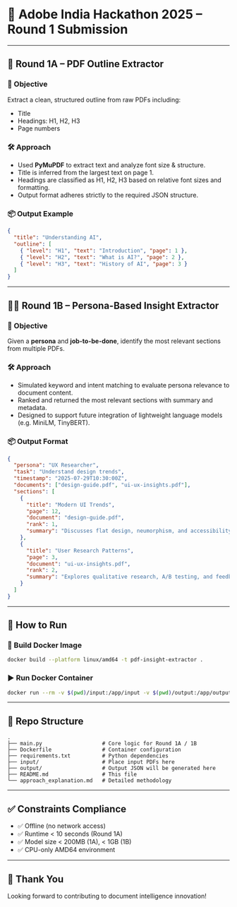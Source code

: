 # 📄 Adobe India Hackathon 2025 – Round 1 Submission

---

## 🧠 Round 1A – PDF Outline Extractor

### 🎯 Objective
Extract a clean, structured outline from raw PDFs including:
- Title  
- Headings: H1, H2, H3  
- Page numbers  

### 🛠️ Approach
- Used **PyMuPDF** to extract text and analyze font size & structure.  
- Title is inferred from the largest text on page 1.  
- Headings are classified as H1, H2, H3 based on relative font sizes and formatting.  
- Output format adheres strictly to the required JSON structure.  

### 📦 Output Example
```json
{
  "title": "Understanding AI",
  "outline": [
    { "level": "H1", "text": "Introduction", "page": 1 },
    { "level": "H2", "text": "What is AI?", "page": 2 },
    { "level": "H3", "text": "History of AI", "page": 3 }
  ]
}
```

---

## 🧑‍💼 Round 1B – Persona-Based Insight Extractor

### 🎯 Objective
Given a **persona** and **job-to-be-done**, identify the most relevant sections from multiple PDFs.

### 🛠️ Approach
- Simulated keyword and intent matching to evaluate persona relevance to document content.  
- Ranked and returned the most relevant sections with summary and metadata.  
- Designed to support future integration of lightweight language models (e.g. MiniLM, TinyBERT).  

### 📦 Output Format
```json
{
  "persona": "UX Researcher",
  "task": "Understand design trends",
  "timestamp": "2025-07-29T10:30:00Z",
  "documents": ["design-guide.pdf", "ui-ux-insights.pdf"],
  "sections": [
    {
      "title": "Modern UI Trends",
      "page": 12,
      "document": "design-guide.pdf",
      "rank": 1,
      "summary": "Discusses flat design, neumorphism, and accessibility best practices."
    },
    {
      "title": "User Research Patterns",
      "page": 3,
      "document": "ui-ux-insights.pdf",
      "rank": 2,
      "summary": "Explores qualitative research, A/B testing, and feedback loops."
    }
  ]
}
```

---

## 🧪 How to Run

### 🐳 Build Docker Image
```bash
docker build --platform linux/amd64 -t pdf-insight-extractor .
```

### ▶️ Run Docker Container
```bash
docker run --rm -v $(pwd)/input:/app/input -v $(pwd)/output:/app/output --network none pdf-insight-extractor
```

---

## 📁 Repo Structure
```
.
├── main.py                   # Core logic for Round 1A / 1B
├── Dockerfile                # Container configuration
├── requirements.txt          # Python dependencies
├── input/                    # Place input PDFs here
├── output/                   # Output JSON will be generated here
├── README.md                 # This file
└── approach_explanation.md   # Detailed methodology
```

---

## ✅ Constraints Compliance
- ✅ Offline (no network access)  
- ✅ Runtime < 10 seconds (Round 1A)  
- ✅ Model size < 200MB (1A), < 1GB (1B)  
- ✅ CPU-only AMD64 environment  

---

## 🙌 Thank You
Looking forward to contributing to document intelligence innovation!

